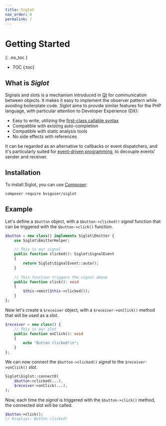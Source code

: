 ```yaml
---
title: Siglot
nav_order: 0
permalink: /
---
```


# Getting Started
{: .no_toc }

* TOC
{:toc}

## What is _Siglot_
Signals and slots is a mechanism introduced in [Qt](https://doc.qt.io/qt-6/signalsandslots.html)
for communication between objects.
It makes it easy to implement the observer pattern while avoiding boilerplate code.
_Siglot_ aims to provide similar features for the PHP language, with particular attention to Developer Experience (DX):
* Easy to write, utilizing the [first-class callable syntax](https://www.php.net/manual/en/functions.first_class_callable_syntax.php)
* Compatible with existing auto-completion
* Compatible with static analysis tools
* No side effects with references

It can be regarded as an alternative to callbacks or event dispatchers, and it's particularly suited for
[event-driven programming](https://en.wikipedia.org/wiki/Event-driven_programming),
to decouple events' sender and receiver.

## Installation

To install Siglot, you can use [Composer](https://getcomposer.org/):

```bash
composer require bviguier/siglot
```


## Example

Let's define a `$button` object, with a `$button->clicked()` _signal_ function that can be triggered with the `$button->click()` function. 
```php
$button = new class() implements Siglot\Emitter {
    use Siglot\EmitterHelper;

    // This is our signal
    public function clicked(): Siglot\SignalEvent
    {
        return Siglot\SignalEvent::auto();
    }
    
    // This function triggers the signal above
    public function click(): void
    {
        $this->emit($this->clicked());
    }
};
```

Now let's create a `$receiver` object, with a `$receiver->onClick()` method that will be used as a _slot_.
```php
$receiver = new class() {
    // This is our slot
    public function onClick(): void
    {
        echo "Button clicked!\n";
    }
};
```

We can now connect the `$button->clicked()` _signal_ to the `$receiver->onClick()` _slot_.
```php
Siglot\Siglot::connect0(
    $button->clicked(...),
    $receiver->onClick(...),
);
```

Now, each time the _signal_ is triggered with the `$button->click()` method, the connected slot will be called. 
```php
$button->click();
// Displays: Button clicked!
```


